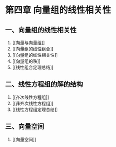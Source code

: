 # 第四章 向量组的线性相关性

## 一、向量组的线性相关性

1. [[向量与向量组]]
2. [[向量组的线性组合]]
3. [[向量组的线性相关性]]
4. [[向量组的秩]]
5. [[线性组合定理总结]]

## 二、线性方程组的解的结构

1. [[齐次线性方程组]]
2. [[非齐次线性方程组]]
3. [[线性方程组定理总结]]

## 三、向量空间

1. [[向量空间]]
